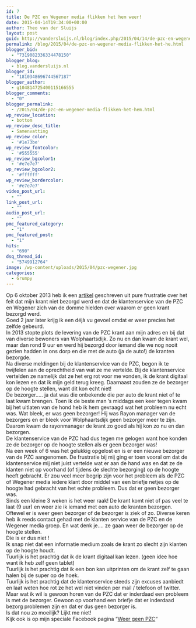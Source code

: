 ```yaml
---
id: 7
title: De PZC en Wegener media flikken het hem weer!
date: 2015-04-14T19:34:00+00:00
author: Theo van der Sluijs
layout: post
guid: http://vandersluijs.nl/blog/index.php/2015/04/14/de-pzc-en-wegener-media-flikken-het-he/
permalink: /blog/2015/04/de-pzc-en-wegener-media-flikken-het-he.html
blogger_bid:
  - "7319082336334478150"
blogger_blog:
  - blog.vandersluijs.nl
blogger_id:
  - "1810348696744567187"
blogger_author:
  - g104814725400115166555
blogger_comments:
  - "0"
blogger_permalink:
  - /2015/04/de-pzc-en-wegener-media-flikken-het-hem.html
wp_review_location:
  - bottom
wp_review_desc_title:
  - Samenvatting
wp_review_color:
  - '#1e73be'
wp_review_fontcolor:
  - '#555555'
wp_review_bgcolor1:
  - '#e7e7e7'
wp_review_bgcolor2:
  - '#ffffff'
wp_review_bordercolor:
  - '#e7e7e7'
video_post_url:
  - ""
link_post_url:
  - ""
audio_post_url:
  - ""
pmc_featured_category:
  - "1"
pmc_featured_post:
  - "1"
hits:
  - "690"
dsq_thread_id:
  - "5749912764"
image: /wp-content/uploads/2015/04/pzc-wegener.jpg
categories:
  - Grumpy
---
```

<div>
  Op 6 oktober 2013 heb ik een <a href="http://blog.vandersluijs.nl/2013/10/pzc-schept-verkeerde-klantverwachting.html" target="_blank">artikel</a> geschreven uit pure frustratie over het feit dat mijn krant niet bezorgd werd en dat de klantenservice van de PZC en Wegener zich van de domme hielden over waarom er geen krant bezorgd werd.
</div>

<div>
</div>

<div>
  Goed 2 jaar later krijg ik een déjà vu gevoel omdat er weer precies het zelfde gebeurd.
</div>

<!--more-->

<div>
  In 2013 stopte plots de levering van de PZC krant aan mijn adres en bij dat van diverse bewoners van Wolphaartsdijk. Zo nu en dan kwam de krant wel, maar dan rond 9 uur en werd hij bezorgd door iemand die we nog nooit gezien hadden in ons dorp en die met de auto (ja de auto!) de kranten bezorgde.
</div>

<div>
</div>

<div>
  Na diverse meldingen bij de klantenservice van de PZC, begon ik te twijfelen aan de oprechtheid van wat ze me vertelde. Bij de klantenservice vertelden ze namelijk dat ze het erg rot voor me vonden, ik de krant digitaal kon lezen en dat ik mijn geld terug kreeg. Daarnaast zouden ze de bezorger op de hoogte stellen, want dit kon echt niet!
</div>

<div>
</div>

<div>
  De bezorger….. ja dat was die onbekende die per auto de krant niet of te laat kwam brengen. Toen ik de beste man ’s middags een keer tegen kwam bij het uitlaten van de hond heb ik hem gevraagd wat het probleem nu echt was. Wat bleek, er was geen bezorger! Hij was Rayon manager van de bezorgers en er bleek voor Wolphaartsdijk geen bezorger meer te zijn. Daarom kwam de rayonmanager de krant zo goed als hij kon zo nu en dan bezorgen.
</div>

<div>
</div>

<div>
  De klantenservice van de PZC had dus tegen me gelogen want hoe konden ze de bezorger op de hoogte stellen als er geen bezorger was!
</div>

<div>
</div>

<div>
  Na een week of 6 was het gelukkig opgelost en is er een nieuwe bezorger van de PZC aangenomen. De frustratie bij mij ging er toen vooral om dat de klantenservice mij niet juist vertelde wat er aan de hand was en dat ze de klanten niet op voorhand (of tijdens de slechte bezorging) op de hoogte heeft gebracht. Er zou veel meer begrip zijn voor het probleem als de PZC of Wegener media iedere klant door middel van een briefje netjes op de hoogte had gebracht van het echte probleem. Dus dat er geen bezorger was.
</div>

<div>
</div>

<div>
  Sinds een kleine 3 weken is het weer raak! De krant komt niet of pas veel te laat (9 uur) en weer zie ik iemand met een auto de kranten bezorgen. Oftewel er is weer geen bezorger of de bezorger is ziek of zo. Diverse keren heb ik reeds contact gehad met de klanten service van de PZC en de Wegener media groep. En wat denk je…. ze gaan weer de bezorger op de hoogte stellen.
</div>

<div>
</div>

<div>
  Die is er dus niet !
</div>

<div>
</div>

<div>
  Ik snap niet dat een informatie medium zoals de krant zo slecht zijn klanten op de hoogte houdt.
</div>

<div>
</div>

<div>
  Tuurlijk is het prachtig dat ik de krant digitaal kan lezen. (geen idee hoe want ik heb zelf geen tablet)
</div>

<div>
  Tuurlijk is het prachtig dat ik een bon kan uitprinten om de krant zelf te gaan halen bij de super op de hoek.
</div>

<div>
  Tuurlijk is het prachtig dat de klantenservice steeds zijn excuses aanbiedt en laat weten hoe rot ze het wel niet vinden per mail / telefoon of twitter.
</div>

<div>
</div>

<div>
  Maar wat ik wil is gewoon horen van de PZC dat er inderdaad een probleem is met de bezorger. Gewoon op voorhand een briefje dat er inderdaad bezorg problemen zijn en dat er dus geen bezorger is.
</div>

<div>
</div>

<div>
  Is dat nou zo moeilijk? Lijkt me niet!
</div>

<div>
</div>

<div>
  Kijk ook is op mijn speciale Facebook pagina &#8220;<a href="https://www.facebook.com/weergeenpzc" target="_blank">Weer geen PZC</a>&#8220;
</div>